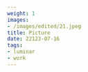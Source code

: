 ```yaml
---
weight: 1
images:
- /images/edited/21.jpeg
title: Picture
date: 22123-07-16
tags:
- luminar
- work
---
```

